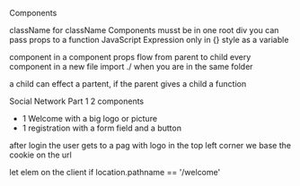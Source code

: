Components

className for className
Components musst be in one root div
you can pass props to a function
JavaScript Expression only in {}
style as a variable

component in a component
props flow from parent to child
every component in a new file
import ./ when you are in the same folder

a child can effect a partent, if 
the parent gives a child a function

Social Network Part 1
2 components
- 1 Welcome with a big logo or picture
- 1 registration with a form field and a button

after login the user gets to a pag with logo in the top left corner
 we base the cookie on the url

 let elem
 on the client if location.pathname == '/welcome'